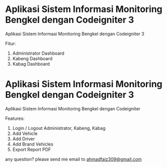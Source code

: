 # Aplikasi Sistem Informasi Monitoring Bengkel dengan Codeigniter 3
Aplikasi Sistem Informasi Monitoring Bengkel dengan Codeigniter 3

Fitur:<br>
1. Administrator Dashboard<br>
2. Kabeng Dashboard<br>
3. Kabag Dashboard<br>


# Aplikasi Sistem Informasi Monitoring Bengkel dengan Codeigniter 3
Aplikasi Sistem Informasi Monitoring Bengkel dengan Codeigniter 

Features:<br>
1. Login / Logout Administrator, Kabeng, Kabag<br>
2. Add Vehicle<br>
3. Add Driver<br>
4. Add Brand Vehicles<br>
5. Export Report PDF

any question? please send me email to ahmadfaiz309@gmail.com
